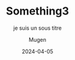 ---
title: "Something3"
# date: 2024-04-05T11:53:38+02:00
date: 2024-04-05
# lastmod: 2024-04-05T11:53:38+02:00
lastmod: 2024-04-05
author: ["Mugen"]
categories: ["cybersecurity"]
tags: ["tech", "cyber"]
subtitle: "je suis un sous titre"
description: "descriptopkfewkf"
weight: # 1 means pin the article, sort articles according to this number
slug: ""
draft: false # draft or not
comments: true
showToc: true # show contents
TocOpen: true # open contents automantically
hidemeta: false # hide information (author, create date, etc.)
disableShare: true	# do not show share button
showbreadcrumbs: true # show current path
cover:
    image: ""
    caption: ""
    alt: ""
    relative: false
---